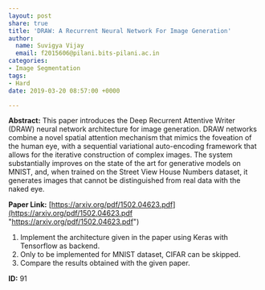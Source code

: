 ```yaml
---
layout: post
share: true
title: 'DRAW: A Recurrent Neural Network For Image Generation'
author:
  name: Suvigya Vijay
  email: f2015606@pilani.bits-pilani.ac.in
categories:
- Image Segmentation
tags:
- Hard
date: 2019-03-20 08:57:00 +0000

---
```

**Abstract:** This paper introduces the Deep Recurrent Attentive Writer (DRAW) neural network architecture for image generation. DRAW networks combine a novel spatial attention mechanism that mimics the foveation of the human eye, with a sequential variational auto-encoding framework that allows for the iterative construction of complex images. The system substantially improves on the state of the art for generative models on MNIST, and, when trained on the Street View House Numbers dataset, it generates images that cannot be distinguished from real data with the naked eye.

**Paper Link:** [https://arxiv.org/pdf/1502.04623.pdf](https://arxiv.org/pdf/1502.04623.pdf "https://arxiv.org/pdf/1502.04623.pdf")

1. Implement the architecture given in the paper using Keras with Tensorflow as backend.
2. Only to be implemented for MNIST dataset, CIFAR can be skipped.
3. Compare the results obtained with the given paper.

**ID:** 91